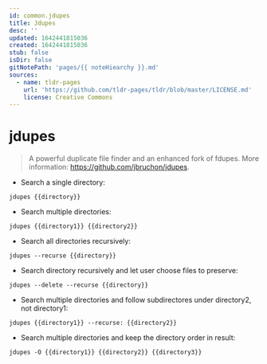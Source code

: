 ```yaml
---
id: common.jdupes
title: Jdupes
desc: ''
updated: 1642441815036
created: 1642441815036
stub: false
isDir: false
gitNotePath: 'pages/{{ noteHiearchy }}.md'
sources:
  - name: tldr-pages
    url: 'https://github.com/tldr-pages/tldr/blob/master/LICENSE.md'
    license: Creative Commons
---
```

# jdupes

> A powerful duplicate file finder and an enhanced fork of fdupes.
> More information: <https://github.com/jbruchon/jdupes>.

- Search a single directory:

`jdupes {{directory}}`

- Search multiple directories:

`jdupes {{directory1}} {{directory2}}`

- Search all directories recursively:

`jdupes --recurse {{directory}}`

- Search directory recursively and let user choose files to preserve:

`jdupes --delete --recurse {{directory}}`

- Search multiple directories and follow subdirectores under directory2, not directory1:

`jdupes {{directory1}} --recurse: {{directory2}}`

- Search multiple directories and keep the directory order in result:

`jdupes -O {{directory1}} {{directory2}} {{directory3}}`

